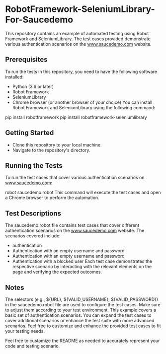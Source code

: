 # RobotFramework-SeleniumLibrary-For-Saucedemo
This repository contains an example of automated testing using Robot Framework and SeleniumLibrary. The test cases provided demonstrate various authentication scenarios on the www.saucedemo.com website.

## Prerequisites
To run the tests in this repository, you need to have the following software installed:
- Python (3.6 or later)
- Robot Framework
- SeleniumLibrary
- Chrome browser (or another browser of your choice)
You can install Robot Framework and SeleniumLibrary using the following command:

pip install robotframework
pip install robotframework-seleniumlibrary
## Getting Started
- Clone this repository to your local machine.
- Navigate to the repository's directory.
## Running the Tests
To run the test cases that cover various authentication scenarios on www.saucedemo.com:

robot saucedemo.robot
This command will execute the test cases and open a Chrome browser to perform the automation.

## Test Descriptions
The saucedemo.robot file contains test cases that cover different authentication scenarios on the www.saucedemo.com website. The scenarios covered include:

-  authentication
- Authentication with an empty username and password
- Authentication with an empty username and password
- Authentication with a blocked user
Each test case demonstrates the respective scenario by interacting with the relevant elements on the page and verifying the expected outcomes.

## Notes
The selectors (e.g., ${URL}, ${VALID_USERNAME}, ${VALID_PASSWORD}) in the saucedemo.robot file are used to configure the test cases. Make sure to adjust them according to your test environment.
This example covers a basic set of authentication scenarios. You can expand the test cases to cover additional scenarios or enhance the test suite with more advanced scenarios.
Feel free to customize and enhance the provided test cases to fit your testing needs.

Feel free to customize the README as needed to accurately represent your code and testing scenario.
